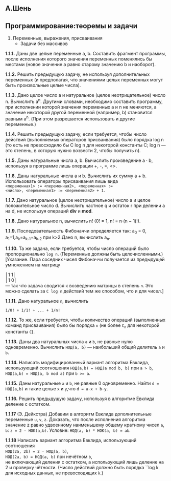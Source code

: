 ## А.Шень
## Программирование:теоремы и задачи

1. Переменные, выражения, присваивания
	-  Задачи без массивов

**1.1.1.** Даны две целые переменные a, b. Составить фрагмент программы, после исполнения которого значения переменных поменялись бы местами (новое значение a равно старому значению b и наоборот). 

**1.1.2.** Решить предыдущую задачу, не используя дополнительных переменных (и предполагая, что значениями целых переменных могут быть произвольные целые числа). 

**1.1.3.** Дано целое число а и натуральное (целое неотрицательное) число n. Вычислить a<sup>n</sup>. Другими словами, необходимо составить программу, при исполнении которой значения переменных а и n не меняются, а значение некоторой другой переменной (например, b) становится равным a<sup>n</sup>. (При этом разрешается использовать и другие переменные.)

**1.1.4.** Решить предыдущую задачу, если требуется, чтобы число действий (выполняемых операторов присваивания) было порядка log n (то есть не превосходило бы C log n для некоторой константы C; log n — это степень, в которую нужно возвести 2, чтобы получить n). 

**1.1.5.** Даны натуральные числа а, b. Вычислить произведение a · b, используя в программе лишь операции +, -, =, <>. 

**1.1.6.** Даны натуральные числа а и b. Вычислить их сумму а + b. Использовать операторы присваивания лишь вида
<code>
<переменная1> := <переменная2>,
<переменная> := <число>,
<переменная1> := <переменная2> + 1.
</code>

**1.1.7.** Дано натуральное (целое неотрицательное) число а и целое положительное число d. Вычислить частное q и остаток r при делении а на d, не используя операций **div** и **mod**. 

**1.1.8.** Дано натуральное n, вычислить n! (0! = 1, n! = n·(n − 1)!).

**1.1.9.** Последовательность Фибоначчи определяется так: a<sub>0</sub> = 0, a<sub>1</sub>=1,a<sub>k</sub>=a<sub>k-1</sub>+a<sub>k-2</sub> при k>2.Дано n, вычислить a<sub>n</sub>.

**1.1.10.** Та же задача, если требуется, чтобы число операций было пропорционально `log n`. (Переменные должны быть целочисленными.)  
[Указание. Пара соседних чисел Фибоначчи получается из предыдущей умножением на матрицу

│1 1│  
│1 0│  
 — так что задача сводится к возведению матрицы в степень `n`. Это можно сделать за `C log n` действий тем же способом, что и для чисел.] 

**1.1.11.** Дано натуральное `n`, вычислить  

`1/0! + 1/1! + ... + 1/n!` 

**1.1.12.** То же, если требуется, чтобы количество операций (выполненных команд присваивания) было бы порядка `n` (не более `C`<sub>`n`</sub> для некоторой константы `C`).

**1.1.13.** Даны два натуральных числа `a` и `b`, не равные нулю одновременно. Вычислить `НОД(a, b)` — наибольший общий делитель `а` и `b`.

**1.1.14.** Написать модифицированный вариант алгоритма Евклида, использующий соотношения `НОД(a,b) = НОД(a mod b, b)` при `a > b`, `НОД(a,b) = НОД(a, b mod a)` при `b >= a`.

**1.1.15.** Даны натуральные `a` и `b`, не равные 0 одновременно. Найти `d = НОД(a,b)` и такие целые `x` и `y`,что `d = a·x + b·y`.

**1.1.16.** Решить предыдущую задачу, используя в алгоритме Евклида деление с остатком.

**1.1.17** (Э. Дейкстра) Добавим в алгоритм Евклида дополнительные переменные `u`, `v`, `z`. Доказать, что после исполнения алгоритма значение z равно удвоенному наименьшему общему кратному чисел `a`, `b`: `z = 2 · НОК(a,b)`.
Условие: `НОД(a, b) * НОК(a, b) = ab`.

**1.1.18** Написать вариант алгоритма Евклида, использующий соотношения  
`НОД(2a, 2b) = 2 · НОД(a, b)`,   
`НОД(2a, b) = НОД(a, b)` при нечётном `b`,  
не включающий деления с остатком, а использующий лишь деление на 2 и проверку чётности. (Число действий должно быть порядка ``log k для исходных данных, не превосходящих `k`.) 
